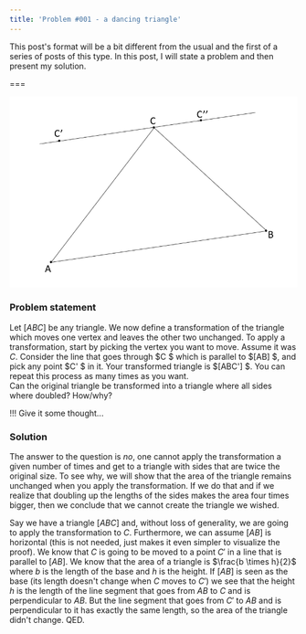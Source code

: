 ```yaml
---
title: 'Problem #001 - a dancing triangle'
---
```


This post's format will be a bit different from the usual and the first of a series of posts of this type. In this post, I will state a problem and then present my solution.

===

![A scheme of what is explained below](dancing_triangle_scheme.png)

### Problem statement

Let $[ABC]$ be any triangle. We now define a transformation of the triangle which moves one vertex and leaves the other two unchanged. To apply a transformation, start by picking the vertex you want to move. Assume it was $C$. Consider the line that goes through $C $ which is parallel to $[AB] $, and pick any point $C' $ in it. Your transformed triangle is $[ABC'] $. You can repeat this process as many times as you want.<br />
Can the original triangle be transformed into a triangle where all sides where doubled? How/why?

!!! Give it some thought...

### Solution

The answer to the question is _no_, one cannot apply the transformation a given number of times and get to a triangle with sides that are twice the original size. To see why, we will show that the area of the triangle remains unchanged when you apply the transformation. If we do that and if we realize that doubling up the lengths of the sides makes the area four times bigger, then we conclude that we cannot create the triangle we wished.

Say we have a triangle $[ABC]$ and, without loss of generality, we are going to apply the transformation to $C$. Furthermore, we can assume $[AB]$ is horizontal (this is not needed, just makes it even simpler to visualize the proof). We know that $C$ is going to be moved to a point $C'$ in a line that is parallel to $[AB]$. We know that the area of a triangle is $\frac{b \times h}{2}$ where $b$ is the length of the base and $h$ is the height. If $[AB]$ is seen as the base (its length doesn't change when $C$ moves to $C'$) we see that the height $h$ is the length of the line segment that goes from $AB$ to $C$ and is perpendicular to $AB$. But the line segment that goes from $C'$ to $AB$ and is perpendicular to it has exactly the same length, so the area of the triangle didn't change. QED.